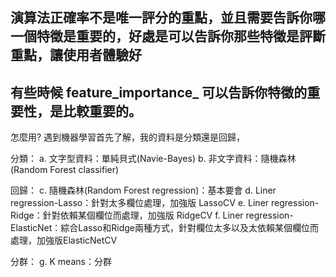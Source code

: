 ## 演算法正確率不是唯一評分的重點，並且需要告訴你哪一個特徵是重要的，好處是可以告訴你那些特徵是評斷重點，讓使用者體驗好
## 有些時候 feature_importance_ 可以告訴你特徵的重要性，是比較重要的。

怎麼用?
遇到機器學習首先了解，我的資料是分類還是回歸，

分類：
  a.	文字型資料：單純貝式(Navie-Bayes)
  b.	非文字資料：隨機森林(Random Forest classifier)

回歸：
  c.	隨機森林(Random Forest regression)：基本要會
  d.	Liner regression-Lasso：針對太多欄位處理，加強版 LassoCV
  e.	Liner regression-Ridge：針對依賴某個欄位而處理，加強版 RidgeCV
  f.	Liner regression-ElasticNet：綜合Lasso和Ridge兩種方式，針對欄位太多以及太依賴某個欄位而處理，加強版ElasticNetCV

分群：
  g.	K means：分群

